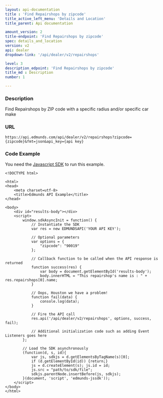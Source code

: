 ```yaml
---
layout: api-documentation
title : 'Find Repairshops by zipcode'
title_active_left_menu: 'Details and Location'
title_parent: Api documentation

amount_version: 2
title-endpoint: 'Find Repairshops by zipcode'
spec: details_and_location
version: v2
api: dealer
dropdown-link: '/api/dealer/v2/repairshops'

level: 3
description_edpoint: 'Find Repairshops by zipcode'
title_md : Description
number: 1

---
```



### Description

Find Repairshops by ZIP code with a specific radius and/or specific car make

### URL

    https://api.edmunds.com/api/dealer/v2/repairshops?zipcode={zipcode}&fmt=json&api_key={api key}
    
### Code Example

You need the [Javascript SDK](https://github.com/EdmundsAPI/edmunds-javascript-sdk) to run this example.

    <!DOCTYPE html>

    <html>
    <head>
        <meta charset=utf-8>
        <title>Edmunds API Example</title>
    </head>

    <body>
        <div id="results-body"></div>
        <script>
            window.sdkAsyncInit = function() {
                // Instantiate the SDK
                var res = new EDMUNDSAPI('YOUR API KEY');

                // Optional parameters
                var options = {
                    "zipcode": "90019"
                };

                // Callback function to be called when the API response is returned
                function success(res) {
                    var body = document.getElementById('results-body');
                    body.innerHTML = "This repairshop's name is : " + res.repairshops[0].name;
                }

                // Oops, Houston we have a problem!
                function fail(data) {
                    console.log(data);
                }

                // Fire the API call
                res.api('/api/dealer/v2/repairshops', options, success, fail);

                // Additional initialization code such as adding Event Listeners goes here
            };

            // Load the SDK asynchronously
            (function(d, s, id){
                var js, sdkjs = d.getElementsByTagName(s)[0];
                if (d.getElementById(id)) {return;}
                js = d.createElement(s); js.id = id;
                js.src = "path/to/sdk/file";
                sdkjs.parentNode.insertBefore(js, sdkjs);
            }(document, 'script', 'edmunds-jssdk'));
        </script>
    </body>
    </html>
